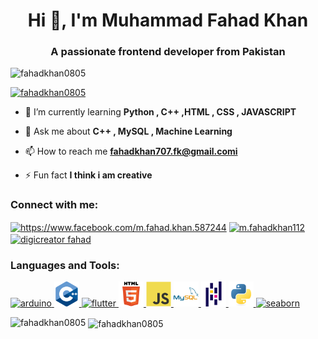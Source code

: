<h1 align="center">Hi 👋, I'm Muhammad Fahad Khan</h1>
<h3 align="center">A passionate frontend developer from Pakistan</h3>

<p align="left"> <img src="https://komarev.com/ghpvc/?username=fahadkhan0805&label=Profile%20views&color=0e75b6&style=flat" alt="fahadkhan0805" /> </p>

<p align="left"> <a href="https://github.com/ryo-ma/github-profile-trophy"><img src="https://github-profile-trophy.vercel.app/?username=fahadkhan0805" alt="fahadkhan0805" /></a> </p>

- 🌱 I’m currently learning **Python , C++ ,HTML , CSS , JAVASCRIPT**

- 💬 Ask me about **C++ , MySQL , Machine Learning**

- 📫 How to reach me **fahadkhan707.fk@gmail.comi**

- ⚡ Fun fact **I think i am creative**

<h3 align="left">Connect with me:</h3>
<p align="left">
<a href="https://fb.com/https://www.facebook.com/m.fahad.khan.587244" target="blank"><img align="center" src="https://raw.githubusercontent.com/rahuldkjain/github-profile-readme-generator/master/src/images/icons/Social/facebook.svg" alt="https://www.facebook.com/m.fahad.khan.587244" height="30" width="40" /></a>
<a href="https://instagram.com/m.fahadkhan112" target="blank"><img align="center" src="https://raw.githubusercontent.com/rahuldkjain/github-profile-readme-generator/master/src/images/icons/Social/instagram.svg" alt="m.fahadkhan112" height="30" width="40" /></a>
<a href="https://www.youtube.com/c/digicreator fahad" target="blank"><img align="center" src="https://raw.githubusercontent.com/rahuldkjain/github-profile-readme-generator/master/src/images/icons/Social/youtube.svg" alt="digicreator fahad" height="30" width="40" /></a>
</p>

<h3 align="left">Languages and Tools:</h3>
<p align="left"> <a href="https://www.arduino.cc/" target="_blank" rel="noreferrer"> <img src="https://cdn.worldvectorlogo.com/logos/arduino-1.svg" alt="arduino" width="40" height="40"/> </a> <a href="https://www.w3schools.com/cpp/" target="_blank" rel="noreferrer"> <img src="https://raw.githubusercontent.com/devicons/devicon/master/icons/cplusplus/cplusplus-original.svg" alt="cplusplus" width="40" height="40"/> </a> <a href="https://flutter.dev" target="_blank" rel="noreferrer"> <img src="https://www.vectorlogo.zone/logos/flutterio/flutterio-icon.svg" alt="flutter" width="40" height="40"/> </a> <a href="https://www.w3.org/html/" target="_blank" rel="noreferrer"> <img src="https://raw.githubusercontent.com/devicons/devicon/master/icons/html5/html5-original-wordmark.svg" alt="html5" width="40" height="40"/> </a> <a href="https://developer.mozilla.org/en-US/docs/Web/JavaScript" target="_blank" rel="noreferrer"> <img src="https://raw.githubusercontent.com/devicons/devicon/master/icons/javascript/javascript-original.svg" alt="javascript" width="40" height="40"/> </a> <a href="https://www.mysql.com/" target="_blank" rel="noreferrer"> <img src="https://raw.githubusercontent.com/devicons/devicon/master/icons/mysql/mysql-original-wordmark.svg" alt="mysql" width="40" height="40"/> </a> <a href="https://pandas.pydata.org/" target="_blank" rel="noreferrer"> <img src="https://raw.githubusercontent.com/devicons/devicon/2ae2a900d2f041da66e950e4d48052658d850630/icons/pandas/pandas-original.svg" alt="pandas" width="40" height="40"/> </a> <a href="https://www.python.org" target="_blank" rel="noreferrer"> <img src="https://raw.githubusercontent.com/devicons/devicon/master/icons/python/python-original.svg" alt="python" width="40" height="40"/> </a> <a href="https://seaborn.pydata.org/" target="_blank" rel="noreferrer"> <img src="https://seaborn.pydata.org/_images/logo-mark-lightbg.svg" alt="seaborn" width="40" height="40"/> </a> </p>

<p><img align="left" src="https://github-readme-stats.vercel.app/api/top-langs?username=fahadkhan0805&show_icons=true&locale=en&layout=compact" alt="fahadkhan0805" /></p>

<p>&nbsp;<img align="center" src="https://github-readme-stats.vercel.app/api?username=fahadkhan0805&show_icons=true&locale=en" alt="fahadkhan0805" /></p>
